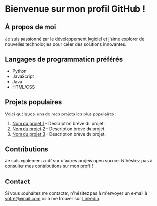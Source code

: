 # Bienvenue sur mon profil GitHub !

## À propos de moi
Je suis passionné par le développement logiciel et j'aime explorer de nouvelles technologies pour créer des solutions innovantes.

## Langages de programmation préférés
- Python
- JavaScript
- Java
- HTML/CSS

## Projets populaires
Voici quelques-uns de mes projets les plus populaires :

1. [Nom du projet 1](lien_vers_le_projet_1) - Description brève du projet.
2. [Nom du projet 2](lien_vers_le_projet_2) - Description brève du projet.
3. [Nom du projet 3](lien_vers_le_projet_3) - Description brève du projet.

## Contributions
Je suis également actif sur d'autres projets open source. N'hésitez pas à consulter mes contributions sur mon profil !

## Contact
Si vous souhaitez me contacter, n'hésitez pas à m'envoyer un e-mail à [votre@email.com](mailto:votre@email.com) ou à me trouver sur [LinkedIn](lien_vers_votre_profil_linkedin).

